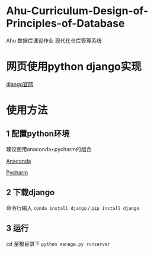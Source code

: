 # Ahu-Curriculum-Design-of-Principles-of-Database
Ahu 数据库课设作业 现代化仓库管理系统

# 网页使用python django实现

[django官网](https://www.djangoproject.com/)

# 使用方法

## 1 配置python环境
建议使用anaconda+pycharm的组合

[Anaconda](https://www.anaconda.com/)

[Pycharm](https://www.jetbrains.com/pycharm/download/)

## 2 下载django
命令行输入 `conda install django` / `pip install django`

## 3 运行
cd 至根目录下 `python manage.py runserver`

